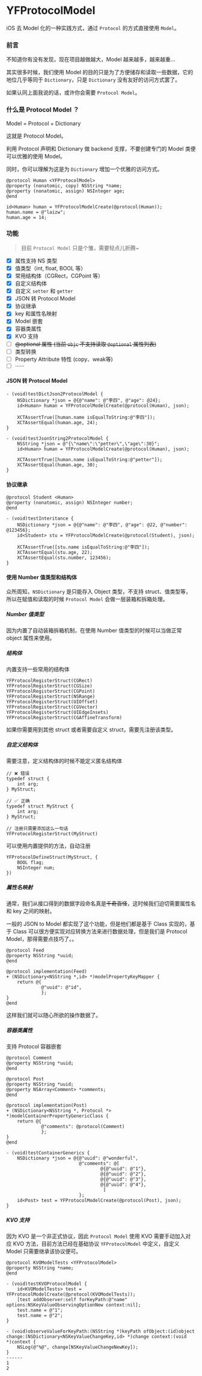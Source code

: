 # YFProtocolModel

iOS 去 Model 化的一种实践方式，通过 `Protocol` 的方式直接使用 `Model`。

### 前言

不知道你有没有发现，现在项目越做越大，Model 越来越多，越来越重...

其实很多时候，我们使用 Model 的目的只是为了方便储存和读取一些数据，它的地位几乎等同于 `Dictionary`，只是 `Dictionary` 没有友好的访问方式罢了。

如果认同上面我说的话，或许你会需要 `Protocol Model`。


### 什么是 Protocol Model ？

Model = Protocol + Dictionary

这就是 Protocol Model。

利用 Protocol 声明和 Dictionary 做 backend 支撑，不要创建专门的 Model 类便可以优雅的使用 Model。

同时，你可以理解为这是为 `Dictionary` 增加一个优雅的访问方式。

```objc
@protocol Human <YFProtocolModel>
@property (nonatomic, copy) NSString *name;
@property (nonatomic, assign) NSInteger age;
@end

id<Human> human = YFProtocolModelCreate(@protocol(Human));
human.name = @"laizw";
human.age = 14;
```

### 功能

> 目前 `Protocol Model` 只是个雏，需要轻点儿折腾~

- [x] 属性支持 NS 类型
- [x] 值类型（int, float, BOOL 等）
- [x] 常用结构体（CGRect，CGPoint 等）
- [x] 自定义结构体
- [x] 自定义 `setter` 和 `getter`
- [x] JSON 转 Protocol Model
- [x] 协议继承
- [x] key 和属性名映射
- [x] Model 嵌套
- [x] 容器类属性
- [x] KVO 支持
- [ ] ~~@optional 属性 (当前 `objc` 不支持读取 `@optional` 属性列表)~~
- [ ] 类型转换
- [ ] Property Attribute 特性 (copy、weak等)
- [ ] ······

#### JSON 转 Protocol Model

```objc
- (void)testDictJson2ProtocolModel {
    NSDictionary *json = @{@"name": @"李四", @"age": @24};
    id<Human> human = YFProtocolModelCreate(@protocol(Human), json);
    
    XCTAssertTrue([human.name isEqualToString:@"李四"]);
    XCTAssertEqual(human.age, 24);
}

- (void)testJsonString2ProtocolModel {
    NSString *json = @"{\"name\":\"petter\",\"age\":30}";
    id<Human> human = YFProtocolModelCreate(@protocol(Human), json);
    
    XCTAssertTrue([human.name isEqualToString:@"petter"]);
    XCTAssertEqual(human.age, 30);
}
```

#### 协议继承

```objc
@protocol Student <Human>
@property (nonatomic, assign) NSInteger number;
@end

- (void)testInteritance {
    NSDictionary *json = @{@"name": @"李四", @"age": @22, @"number": @123456};
    id<Student> stu = YFProtocolModelCreate(@protocol(Student), json);
    
    XCTAssertTrue([stu.name isEqualToString:@"李四"]);
    XCTAssertEqual(stu.age, 22);
    XCTAssertEqual(stu.number, 123456);
}
```

#### 使用 Number 值类型和结构体

众所周知，`NSDictionary` 是只能存入 Object 类型，不支持 struct、值类型等，所以在赋值和读取的时候 `Protocol Model` 会做一层装箱和拆箱处理。

##### Number 值类型

因为内置了自动装箱拆箱机制，在使用 Number 值类型的时候可以当做正常 object 属性来使用。

##### 结构体

内置支持一些常用的结构体

```objc
YFProtocolRegisterStruct(CGRect)
YFProtocolRegisterStruct(CGSize)
YFProtocolRegisterStruct(CGPoint)
YFProtocolRegisterStruct(NSRange)
YFProtocolRegisterStruct(UIOffset)
YFProtocolRegisterStruct(CGVector)
YFProtocolRegisterStruct(UIEdgeInsets)
YFProtocolRegisterStruct(CGAffineTransform)
```

如果你需要用到其他 struct 或者需要自定义 struct，需要先注册该类型。

##### 自定义结构体

需要注意，定义结构体的时候不能定义匿名结构体

```objc
// ❌ 错误
typedef struct {
    int arg;
} MyStruct;

// ✅ 正确
typedef struct MyStruct {
    int arg;
} MyStruct;

// 注册只需要添加这么一句话
YFProtocolRegisterStruct(MyStruct)
```

可以使用内置提供的方法，自动注册

```objc
YFProtocolDefineStruct(MyStruct, {
    BOOL flag;
    NSInteger num;
})
```

##### 属性名映射

通常，我们从接口得到的数据字段命名真是~~千奇百怪~~，这时候我们迫切需要属性名和 key 之间的映射。

一般的 JSON to Model 都实现了这个功能，但是他们都是基于 Class 实现的，基于 Class 可以很方便实现对应转换方法来进行数据处理，但是我们是 Protocol Model，那得需要点技巧了。。

```objc
@protocol Feed
@property NSString *uuid;
@end

@protocol implementation(Feed)
+ (NSDictionary<NSString *,id> *)modelPropertyKeyMapper {
    return @{
             @"uuid": @"id",
             };
}
@end
```

这样我们就可以随心所欲的操作数据了。

##### 容器类属性

支持 Protocol 容器嵌套

```objc
@protocol Comment
@property NSString *uuid;
@end

@protocol Post
@property NSString *uuid;
@property NSArray<Comment> *comments;
@end

@protocol implementation(Post)
+ (NSDictionary<NSString *, Protocol *> *)modelContainerPropertyGenericClass {
    return @{
             @"comments": @protocol(Comment)
             };
}
@end

- (void)testContainerGenerics {
    NSDictionary *json = @{@"uuid": @"wonderful",
                           @"comments": @[
                                   @{@"uuid": @"1"},
                                   @{@"uuid": @"2"},
                                   @{@"uuid": @"3"},
                                   @{@"uuid": @"4"},
                                    ]
                           };
    id<Post> test = YFProtocolModelCreate(@protocol(Post), json);
}
```

##### KVO 支持

因为 KVO 是一个非正式协议，因此 `Protocol Model` 使用 KVO 需要手动加入对应 KVO 方法，目前方法已经在基础协议 `YFProtocolModel` 中定义，自定义 Model 只需要继承该协议便可。

```
@protocol KVOModelTests <YFProtocolModel>
@property NSString *name;
@end

- (void)testKVOProtocolModel {
    id<KVOModelTests> test = YFProtocolModelCreate(@protocol(KVOModelTests));
    [test addObserver:self forKeyPath:@"name" options:NSKeyValueObservingOptionNew context:nil];
    test.name = @"1";
    test.name = @"2";
}

- (void)observeValueForKeyPath:(NSString *)keyPath ofObject:(id)object change:(NSDictionary<NSKeyValueChangeKey,id> *)change context:(void *)context {
    NSLog(@"%@", change[NSKeyValueChangeNewKey]);
}
------
1
2
```

